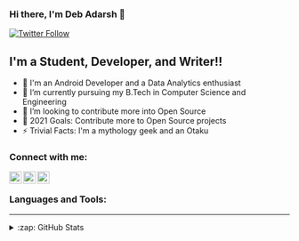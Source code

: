 ### Hi there, I'm Deb Adarsh 👋

[![Twitter Follow](https://img.shields.io/twitter/follow/Adarshh7?color=1DA1F2&logo=twitter&style=for-the-badge)](https://twitter.com/intent/follow?original_referer=https%3A%2F%2Fgithub.com%2FcodeSTACKr&screen_name=codeSTACKr)


## I'm a Student, Developer, and Writer!!

- 🔭 I'm an Android Developer and a Data Analytics enthusiast
- 🌱 I’m currently pursuing my B.Tech in Computer Science and Engineering
- 👯 I’m looking to contribute more into Open Source
- 🥅 2021 Goals: Contribute more to Open Source projects
- ⚡ Trivial Facts: I'm a mythology geek and an Otaku

### Connect with me:


[<img align="left" alt="codeSTACKr | Twitter" width="22px" src="https://cdn.jsdelivr.net/npm/simple-icons@v3/icons/twitter.svg" />][twitter]
[<img align="left" alt="codeSTACKr | LinkedIn" width="22px" src="https://cdn.jsdelivr.net/npm/simple-icons@v3/icons/linkedin.svg" />][linkedin]
[<img align="left" alt="codeSTACKr | Instagram" width="22px" src="https://cdn.jsdelivr.net/npm/simple-icons@v3/icons/instagram.svg" />][instagram]

<br />

### Languages and Tools:

---


<details>
  <summary>:zap: GitHub Stats</summary>

  <img align="left" alt="Adarshh7's GitHub Stats" src="https://github-readme-stats.Adasrhh7.vercel.app/api?username=Adarshh7&show_icons=true&hide_border=true" />
  


</details>


[twitter]: https://twitter.com/DevAdarsh7
[instagram]: https://www.instagram.com/dev.adarsh_/
[linkedin]: https://www.linkedin.com/in/adarshh7/


